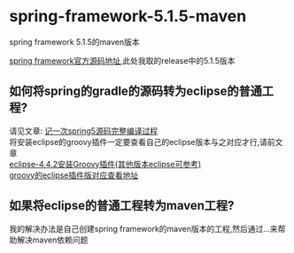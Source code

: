 # spring-framework-5.1.5-maven
spring framework 5.1.5的maven版本

[spring framework官方源码地址](https://github.com/spring-projects/spring-framework),此处我取的release中的5.1.5版本

## 如何将spring的gradle的源码转为eclipse的普通工程?
请见文章: [记一次spring5源码完整编译过程](https://blog.csdn.net/coder_no/article/details/83315981)  
将安装eclipse的groovy插件一定要查看自己的eclipse版本与之对应才行,请前文章  
[eclipse-4.4.2安装Groovy插件(其他版本eclipse可参考)](http://www.bubuko.com/infodetail-1350882.html)  
[groovy的eclipse插件版对应查看地址](https://github.com/groovy/groovy-eclipse/wiki)

## 如果将eclipse的普通工程转为maven工程?
我的解决办法是自己创建spring framework的maven版本的工程,然后通过...来帮助解决maven依赖问题
